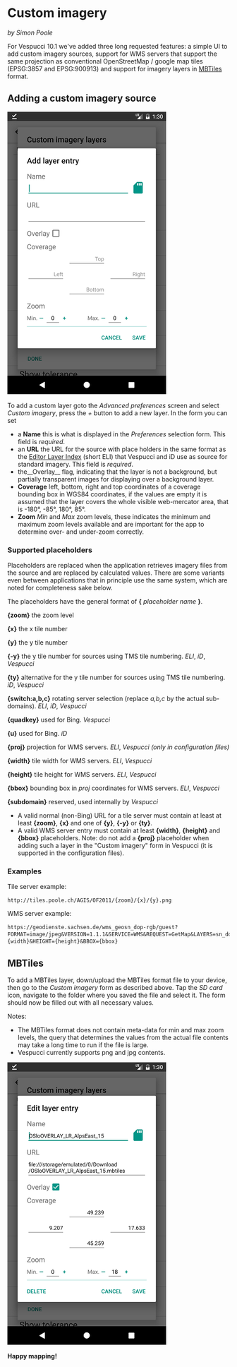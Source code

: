 # Custom imagery
_by Simon Poole_

For Vespucci 10.1 we've added three long requested features: a simple UI to add custom imagery sources, support for WMS servers that support the same projection as conventional
OpenStreetMap / google map tiles (EPSG:3857 and EPSG:900913) and support for imagery layers in [MBTiles](https://github.com/mapbox/mbtiles-spec) format.

## Adding a custom imagery source

 ![custom imagery form](images/custom_imagery_empty.png) 
 
To add a custom layer goto the _Advanced preferences_ screen and select _Custom imagery_, press the _+_ button to add a new layer. In the form you can set

* a __Name__ this is what is displayed in the _Preferences_ selection form. This field is _required_.
* an __URL__ the URL for the source with place holders in the same format as the [Editor Layer Index](https://github.com/osmlab/editor-layer-index) (short ELI) that Vespucci and iD use as source for standard imagery. This field is _required_.
* the__Overlay__ flag, indicating that the layer is not a background, but partially transparent images for displaying over a background layer.
* __Coverage__ left, bottom, right and top coordinates of a coverage bounding box in WGS84 coordinates, if the values are empty it is assumed that the layer covers the whole visible web-mercator area, that is -180°, -85°, 180°, 85°.
* __Zoom__ _Min_ and _Max_ zoom levels, these indicates the minimum and maximum zoom levels available and are important for the app to determine over- and under-zoom correctly.

### Supported placeholders

Placeholders are replaced when the application retrieves imagery files from the source and are replaced by calculated values. There are some variants even between applications that in principle use the same system, which are noted for completeness sake below.

The placeholders have the general format of __{__ _placeholder name_ __}__.

__{zoom}__ the zoom level

__{x}__ the x tile number

__{y}__ the y tile number

__{-y}__ the y tile number for sources using TMS tile numbering. _ELI_, _iD_,  _Vespucci_

__{ty}__ alternative for the y tile number for sources using TMS tile numbering. _iD_, _Vespucci_

__{switch:a,b,c}__ rotating server selection (replace _a,b,c_ by the actual sub-domains). _ELI_, _iD_, _Vespucci_

__{quadkey}__ used for Bing. _Vespucci_

__{u}__ used for Bing. _iD_

__{proj}__ projection for WMS servers. _ELI_, _Vespucci (only in configuration files)_

__{width}__ tile width for WMS servers. _ELI_, _Vespucci_

__{height}__ tile height for WMS servers. _ELI_, _Vespucci_

__{bbox}__ bounding box in _proj_ coordinates for WMS servers. _ELI_, _Vespucci_

__{subdomain}__ reserved, used internally by _Vespucci_

* A valid normal (non-Bing) URL for a tile server must contain at least at least __{zoom}__, __{x}__ and one of __{y}__, __{-y}__ or __{ty}__.
* A valid WMS server entry must contain at least __{width}__, __{height}__ and __{bbox}__ placeholders. Note: do not add a __{proj}__ placeholder when adding such a layer in the "Custom imagery" form in Vespucci (it is supported in the configuration files).

### Examples

Tile server example:

    http://tiles.poole.ch/AGIS/OF2011/{zoom}/{x}/{y}.png

WMS server example:

    https://geodienste.sachsen.de/wms_geosn_dop-rgb/guest?FORMAT=image/jpeg&VERSION=1.1.1&SERVICE=WMS&REQUEST=GetMap&LAYERS=sn_dop_020&STYLES=&SRS=EPSG:3857&WIDTH={width}&HEIGHT={height}&BBOX={bbox}
    


## MBTiles

To add a MBTiles layer, down/upload the MBTiles format file to your device, then go to the _Custom imagery_ form as described above. Tap the _SD card_ icon, navigate to the folder where you saved the file and select it. The form should now be filled out with all necessary values.

Notes:

* The MBTiles format does not contain meta-data for min and max zoom levels, the query that determines the values from the actual file contents may take a long time to run if the file is large.
* Vespucci currently supports png and jpg contents.

![MBTiles configuration](images/custom_imagery_mbtiles.png)

__Happy mapping!__ 
